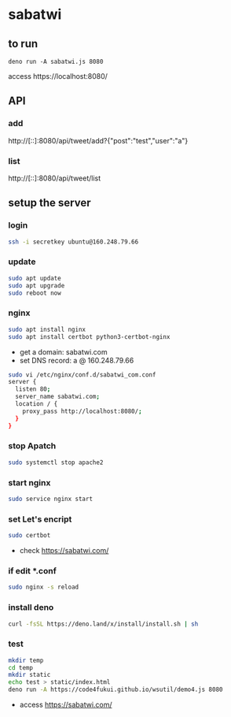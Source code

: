 # sabatwi

## to run

```
deno run -A sabatwi.js 8080
```
access https://localhost:8080/

## API

### add

http://[::]:8080/api/tweet/add?{"post":"test","user":"a"}

### list

http://[::]:8080/api/tweet/list

## setup the server

### login

```sh
ssh -i secretkey ubuntu@160.248.79.66
```

### update

```sh
sudo apt update
sudo apt upgrade
sudo reboot now
```
### nginx

```sh
sudo apt install nginx
sudo apt install certbot python3-certbot-nginx
```

- get a domain: sabatwi.com
- set DNS record: a @ 160.248.79.66

```sh
sudo vi /etc/nginx/conf.d/sabatwi_com.conf
server {
  listen 80;
  server_name sabatwi.com;
  location / {
    proxy_pass http://localhost:8080/;
  }
}
```

### stop Apatch

```sh
sudo systemctl stop apache2
```

### start nginx

```sh
sudo service nginx start
```

### set Let's encript

```sh
sudo certbot
```

- check https://sabatwi.com/

### if edit *.conf

```sh
sudo nginx -s reload
```

### install deno

```sh
curl -fsSL https://deno.land/x/install/install.sh | sh
```

### test

```sh
mkdir temp
cd temp
mkdir static
echo test > static/index.html
deno run -A https://code4fukui.github.io/wsutil/demo4.js 8080
```
- access https://sabatwi.com/
